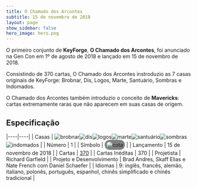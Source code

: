 ```yaml
---
title: O Chamado dos Arcontes
subtitle: 15 de novembro de 2018
layout: page
show_sidebar: false
hero_image: hero.png
---
```


O primeiro conjunto de **KeyForge**, **O Chamado dos Arcontes**, foi anunciado na Gen Con em 1º de agosto de 2018 e lançado em 15 de novembro de 2018.

Consistindo de 370 cartas, O Chamado dos Arcontes instroduzio as 7 casas originais de KeyForge: Brobnar, Dis, Logos, Marte, Santuário, Sombras e Indomados.

O Chamado dos Arcontes também introduzio o conceito de **Mavericks**: cartas extremamente raras que não aparecem em suas casas de origem.

## Especificação

|----|----|
| Casas | ![brobnar](https://archonarcana.com/images/thumb/e/e0/Brobnar.png/22px-Brobnar.png)![dis](https://archonarcana.com/images/thumb/e/e8/Dis.png/22px-Dis.png)![logos](https://archonarcana.com/images/thumb/c/ce/Logos.png/22px-Logos.png)![marte](https://archonarcana.com/images/thumb/d/de/Mars.png/22px-Mars.png)![santuário](https://archonarcana.com/images/thumb/c/c7/Sanctum.png/22px-Sanctum.png)![sombras](https://archonarcana.com/images/thumb/e/ee/Shadows.png/22px-Shadows.png)![indomados](https://archonarcana.com/images/thumb/b/bd/Untamed.png/22px-Untamed.png) |
| Número | 1 |
| Símbolo | <img src="https://archonarcana.com/images/thumb/0/0d/Cota.png/19px-Cota.png" alt="cota" style="background-color: gray; border-radius: 14px; padding: 5px;"/> |
| Lançamento | 15 de novembro de 2018 |
| Cartas | [370](cards) |
| Cartas Inéditas | 370 |
| Projetista | Richard Garfield |
| Projeto e Desenvolvimento | Brad Andres, Skaff Elias e Nate French com Daniel Schaefer |
| Idiomas | 9: inglês, francês, alemão, italiano, polonês, português, espanhol, chinês simplificado e chinês tradicional |
